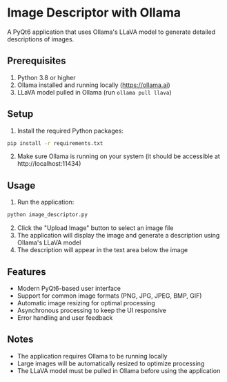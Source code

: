 # Image Descriptor with Ollama

A PyQt6 application that uses Ollama's LLaVA model to generate detailed descriptions of images.

## Prerequisites

1. Python 3.8 or higher
2. Ollama installed and running locally (https://ollama.ai)
3. LLaVA model pulled in Ollama (run `ollama pull llava`)

## Setup

1. Install the required Python packages:
```bash
pip install -r requirements.txt
```

2. Make sure Ollama is running on your system (it should be accessible at http://localhost:11434)

## Usage

1. Run the application:
```bash
python image_descriptor.py
```

2. Click the "Upload Image" button to select an image file
3. The application will display the image and generate a description using Ollama's LLaVA model
4. The description will appear in the text area below the image

## Features

- Modern PyQt6-based user interface
- Support for common image formats (PNG, JPG, JPEG, BMP, GIF)
- Automatic image resizing for optimal processing
- Asynchronous processing to keep the UI responsive
- Error handling and user feedback

## Notes

- The application requires Ollama to be running locally
- Large images will be automatically resized to optimize processing
- The LLaVA model must be pulled in Ollama before using the application 